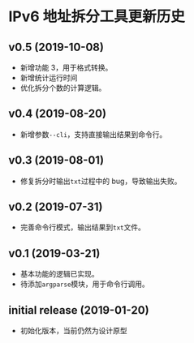 # IPv6 地址拆分工具更新历史

## v0.5 (2019-10-08)

- 新增功能 3，用于格式转换。
- 新增统计运行时间
- 优化拆分个数的计算逻辑。

## v0.4 (2019-08-20)

- 新增参数`--cli`，支持直接输出结果到命令行。

## v0.3 (2019-08-01)

- 修复拆分时输出`txt`过程中的 bug，导致输出失败。

## v0.2 (2019-07-31)

- 完善命令行模式，输出结果到`txt`文件。

## v0.1 (2019-03-21)

- 基本功能的逻辑已实现。
- 待添加`argparse`模块，用于命令行调用。

## initial release (2019-01-20)

- 初始化版本，当前仍然为设计原型